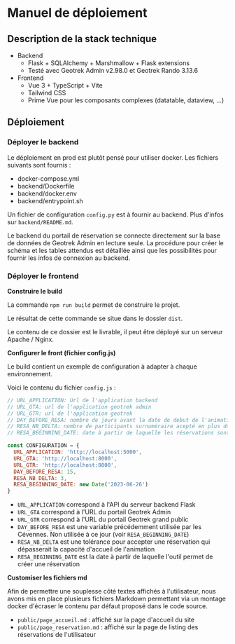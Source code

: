 # Manuel de déploiement

## Description de la stack technique

* Backend
  * Flask + SQLAlchemy + Marshmallow + Flask extensions
  * Testé avec Geotrek Admin v2.98.0 et Geotrek Rando 3.13.6
* Frontend
  * Vue 3 + TypeScript + Vite
  * Tailwind CSS
  * Prime Vue pour les composants complexes (datatable, dataview, ...)

## Déploiement

### Déployer le backend

Le déploiement en prod est plutôt pensé pour utiliser docker. Les fichiers suivants sont fournis :

- docker-compose.yml
- backend/Dockerfile
- backend/docker.env
- backend/entrypoint.sh

Un fichier de configuration `config.py` est à fournir au backend. Plus d'infos sur `backend/README.md`.

Le backend du portail de réservation se connecte directement sur la base de données de Geotrek Admin en lecture seule.
La procédure pour créer le schéma et les tables attendus est détaillée ainsi que les possibilités pour fournir
les infos de connexion au backend.

### Déployer le frontend

**Construire le build**

La commande `npm run build` permet de construire le projet.

Le résultat de cette commande se situe dans le dossier `dist`.

Le contenu de ce dossier est le livrable, il peut être déployé sur un serveur Apache / Nginx.

**Configurer le front (fichier config.js)**

Le build contient un exemple de configuration à adapter à chaque environnement.

Voici le contenu du fichier `config.js` :

```js
// URL_APPLICATION: Url de l'application backend
// URL_GTA: url de l'application geotrek admin
// URL_GTR: url de l'application geotrek
// DAY_BEFORE_RESA: nombre de jours avant la date de debut de l'animation ou l'inscription est possible (si -1 aucune limitation de date)
// RESA_NB_DELTA: nombre de participants surnuméraire acepté en plus du nombre de participants spécifiés dans geotrek
// RESA_BEGINNING_DATE: date à partir de laquelle les réservations sont ouvertes (PNG)

const CONFIGURATION = {
  URL_APPLICATION: 'http://localhost:5000',
  URL_GTA: 'http://localhost:8000',
  URL_GTR: 'http://localhost:8000',
  DAY_BEFORE_RESA: 15,
  RESA_NB_DELTA: 3,
  RESA_BEGINNING_DATE: new Date('2023-06-26')  
}
```

* `URL_APPLICATION` correspond à l'API du serveur backend Flask
* `URL_GTA` correspond à l'URL du portail Geotrek Admin
* `URL_GTR` correspond à l'URL du portail Geotrek grand public
* `DAY_BEFORE_RESA` est une variable précédemment utilisée par les Cévennes. Non utilisée à ce jour (voir `RESA_BEGINNING_DATE`)
* `RESA_NB_DELTA` est une tolérance pour accepter une réservation qui dépasserait la capacité d'accueil de l'animation
* `RESA_BEGINNING_DATE` est la date à partir de laquelle l'outil permet de créer une réservation


**Customiser les fichiers md**

Afin de permettre une souplesse côté textes affichés à l'utilisateur,
nous avons mis en place plusieurs fichiers Markdown 
permettant via un montage docker d'écraser le contenu par défaut proposé dans le code source.

* `public/page_accueil.md` : affiché sur la page d'accueil du site
* `public/page_reservation.md` : affiché sur la page de listing des réservations de l'utilisateur
